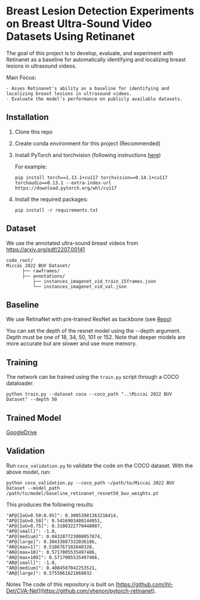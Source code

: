 # Breast Lesion Detection Experiments on Breast Ultra-Sound Video Datasets Using Retinanet
The goal of this project is to develop, evaluate, and experiment with Retinanet as a baseline for automatically identifying and localizing breast lesions in ultrasound videos.

Main Focus:

    - Asses Retinanet's ability as a baseline for identifying and localizing breast lesions in ultrasound videos.
    - Evaluate the model’s performance on publicly available datasets.

## Installation

1) Clone this repo

2) Create conda environment for this project (Recommended)

3) Install PyTorch and torchvision (following instructions [here](https://pytorch.org/))

    For example: 
    
    ```
    pip install torch==1.13.1+cu117 torchvision==0.14.1+cu117 torchaudio==0.13.1 --extra-index-url https://download.pytorch.org/whl/cu117
    ```

5) Install the required packages:

    ```
    pip install -r requirements.txt
    ```

## Dataset
We use the annotated ultra-sound breast videos from https://arxiv.org/pdf/2207.00141

```
code_root/
Miccai 2022 BUV Dataset/
      ├── rawframes/
      ├── annotations/
          ├── instances_imagenet_vid_train_15frames.json
          └── instances_imagenet_vid_val.json
```

## Baseline

We use RetinaNet with pre-trained ResNet as backbone (see [Repo](https://github.com/yhenon/pytorch-retinanet))

You can set the depth of the resnet model using the --depth argument. Depth must be one of 18, 34, 50, 101 or 152. Note that deeper models are more accurate but are slower and use more memory.

## Training

The network can be trained using the `train.py` script through a COCO dataloader.

```
python train.py --dataset coco --coco_path "..\Miccai 2022 BUV Dataset" --depth 50
```

## Trained Model
[GoogleDrive](https://drive.google.com/drive/folders/1LtIv-s3jb2hLbtnSJ7GOwkjHPZUGVGVw?usp=sharing)

## Validation

Run `coco_validation.py` to validate the code on the COCO dataset. With the above model, run:

`python coco_validation.py --coco_path ~/path/to/Miccai 2022 BUV Dataset --model_path /path/to/model/baseline_retinanet_resnet50_buv_weights.pt`


This produces the following results:

```
"AP@[IoU=0.50:0.95]": 0.30053981363216414,
"AP@[IoU=0.50]": 0.5416903408144951,
"AP@[IoU=0.75]": 0.3100322770448007,
"AP@[small]": -1.0,
"AP@[medium]": 0.043287723008057874,
"AP@[large]": 0.30433887332036186,
"AR@[max=1]": 0.5186767102648328,
"AR@[max=10]": 0.5717005535497486,
"AR@[max=100]": 0.5717005535497486,
"AR@[small]": -1.0,
"AR@[medium]": 0.4084507042253521,
"AR@[large]": 0.5755061621868032
```
Notes
The code of this repository is built on [https://github.com/jhl-Det/CVA-Net](https://github.com/yhenon/pytorch-retinanet).
